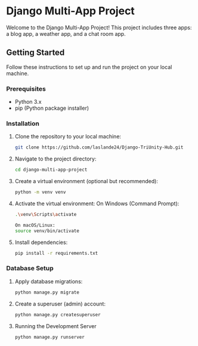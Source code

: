  # Django Multi-App Project

Welcome to the Django Multi-App Project! This project includes three apps: a blog app, a weather app, and a chat room app.

## Getting Started

Follow these instructions to set up and run the project on your local machine.

### Prerequisites

- Python 3.x
- pip (Python package installer)

### Installation

1. Clone the repository to your local machine:

   ```bash
   git clone https://github.com/laslande24/Django-TriUnity-Hub.git

2. Navigate to the project directory:
     ```bash
     cd django-multi-app-project
     
4. Create a virtual environment (optional but recommended):
     ```bash
     python -m venv venv
     
6. Activate the virtual environment:
    On Windows (Command Prompt):
     ```bash
     .\venv\Scripts\activate
     
   On macOS/Linux:
     source venv/bin/activate
     
7. Install dependencies:
     ```bash
     pip install -r requirements.txt
   
### Database Setup

1. Apply database migrations:
     ```bash
     python manage.py migrate
   
2. Create a superuser (admin) account:
    ```bash
    python manage.py createsuperuser

3. Running the Development Server
    ```bash
    python manage.py runserver
